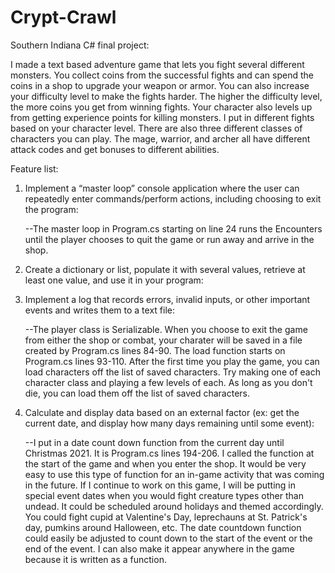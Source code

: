 # Crypt-Crawl
Southern Indiana C# final project:

  I made a text based adventure game that lets you fight several different monsters.  You collect coins from the successful fights and can spend the coins in a shop to upgrade your weapon or armor.  You can also increase your difficulty level to make the fights harder.  The higher the difficulty level, the more coins you get from winning fights.  Your character also levels up from getting experience points for killing monsters.  I put in different fights based on your character level.  There are also three different classes of characters you can play.  The mage, warrior, and archer all have different attack codes and get bonuses to different abilities.
  
Feature list:
  1. Implement a “master loop” console application where the user can repeatedly enter commands/perform actions, including choosing to exit the program:

      --The master loop in Program.cs starting on line 24 runs the Encounters until the player chooses to quit the game or run away and arrive in the shop.
      
  2. Create a dictionary or list, populate it with several values, retrieve at least one value, and use it in your program:
  3. Implement a log that records errors, invalid inputs, or other important events and writes them to a text file:

      --The player class is Serializable. When you choose to exit the game from either the shop or combat, your charater will be saved in a file created by Program.cs lines 
        84-90. The load function starts on Program.cs lines 93-110. After the first time you play the game, you can load characters off the list of saved characters. Try
        making one of each character class and playing a few levels of each. As long as you don't die, you can load them off the list of saved characters.
        
  4. Calculate and display data based on an external factor (ex: get the current date, and display how many days remaining until some event):

      --I put in a date count down function from the current day until Christmas 2021. It is Program.cs lines 194-206. I called the function at the start of the game and when 
        you enter the shop. It would be very easy to use this type of function for an in-game activity that was coming in the future. If I continue to work on this game, I will
        be putting in special event dates when you would fight creature types other than undead. It could be scheduled around holidays and themed accordingly. You could fight 
        cupid at Valentine's Day, leprechauns at St. Patrick's day, pumkins around Halloween, etc.  The date countdown function could easily be adjusted to count down to the
        start of the event or the end of the event. I can also make it appear anywhere in the game because it is written as a function.

